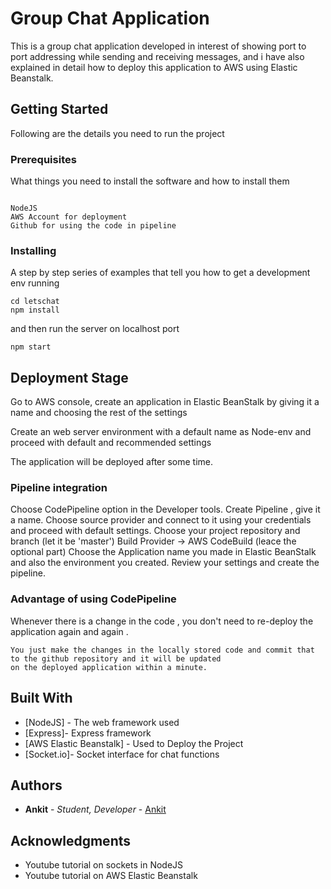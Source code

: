 # Group Chat Application

This is a group chat application developed in interest of showing port to port addressing while sending and receiving messages,
and i have also explained in detail how to deploy this application to AWS using Elastic Beanstalk.

## Getting Started

Following are the details you need to run the project

### Prerequisites

What things you need to install the software and how to install them

```

NodeJS
AWS Account for deployment
Github for using the code in pipeline

```

### Installing

A step by step series of examples that tell you how to get a development env running

```
cd letschat
npm install

```

and then run the server on localhost port 

```
npm start

```

## Deployment Stage

Go to AWS console, create an application in Elastic BeanStalk by giving it a name and choosing the rest of the settings

Create an web server environment with a default name as Node-env and proceed with default and recommended settings

The application will be deployed after some time.

### Pipeline integration

Choose CodePipeline option in the Developer tools.
Create Pipeline , give it a name.
Choose source provider and connect to it using your credentials and proceed with default settings.
Choose your project repository and branch (let it be 'master')
Build Provider -> AWS CodeBuild (leace the optional part)
Choose the Application name you made in Elastic BeanStalk and also the environment you created.
Review your settings and create the pipeline.

### Advantage of using CodePipeline

Whenever there is a change in the code , you don't need to re-deploy the application again and again .

```
You just make the changes in the locally stored code and commit that to the github repository and it will be updated
on the deployed application within a minute.

```

## Built With

* [NodeJS] - The web framework used
* [Express]- Express framework
* [AWS Elastic Beanstalk] - Used to Deploy the Project
* [Socket.io]- Socket interface for chat functions
 

## Authors

* **Ankit** - *Student, Developer* - [Ankit](https://github.com/akharb1192)



## Acknowledgments

* Youtube tutorial on sockets in NodeJS 
* Youtube tutorial on AWS Elastic Beanstalk

